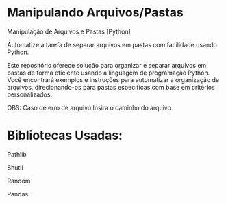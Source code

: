 # Manipulando Arquivos/Pastas
 Manipulação de Arquivos e Pastas [Python]
 
Automatize a tarefa de separar arquivos em pastas com facilidade usando Python.

Este repositório oferece solução para organizar e separar arquivos em pastas de forma eficiente usando a linguagem de programação Python. Você encontrará exemplos e instruções para automatizar a organização de arquivos, direcionando-os para pastas específicas com base em critérios personalizados.

OBS: Caso de erro de arquivo Insira o caminho do arquivo

# Bibliotecas Usadas:
Pathlib

Shutil

Random

Pandas
